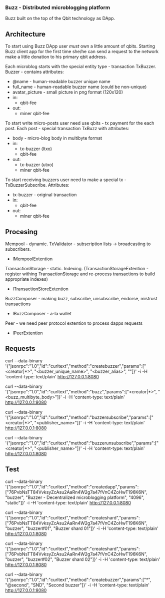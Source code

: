 ### Buzz - Distributed microblogging platform

Buzz built on the top of the Qbit technology as DApp.

## Architecture

To start using Buzz DApp user _must_ own a little amount of qbits. Starting Buzz client app for the first time she/he can send a request to the network make a little donation to his primary qbit address.

Each microblog starts with the special entity type - transaction TxBuzzer. Buzzer - contains attributes:
 - @name - human-readable buzzer unique name
 - full_name - human-readable buzzer name (could be non-unique)
 - avatar_picture - small picture in png format (120x120)
 - in:
   - qbit-fee
 - out:
   - miner qbit-fee

To start write micro-posts user need use qbits - tx payment for the each post. Each post - special transaction TxBuzz with attributes:
 - body - micro-blog body in multibyte format
 - in:
   - tx-buzzer (ltxo)
   - qbit-fee
 - out:
   - tx-buzzer (utxo)
   - miner qbit-fee

To start receiving buzzers user need to make a special tx - TxBuzzerSubscribe. Attributes:
 - tx-buzzer - original transaction
 - in:
   - qbit-fee
 - out:
   - miner qbit-fee

## Procesing

Mempool - dynamic. TxValidator - subscription lists -> broadcasting to subscribers.
 - IMempoolExtention

TransactionStorage - static. Indexing. (TransactionStorageExtention - register withing TransactionStorage and re-process transactions to build appropriate indexes)
 - ITransactionStoreExtention

BuzzComposer - making buzz, subscribe, unsubscribe, endorse, mistrust transactions
 - IBuzzComposer - a-la wallet

Peer - we need peer protocol extention to process dapps requests
 - IPeerExtention

## Requests

curl --data-binary '{"jsonrpc":"1.0","id":"curltext","method":"createbuzzer","params":["<creator|*>", "<buzzer_unique_name>", "<buzzer_alias>", "<description>"]}' -i -H 'content-type: text/plain' http://127.0.0.1:8080

curl --data-binary '{"jsonrpc":"1.0","id":"curltext","method":"buzz","params":["<creator|*>", "<buzz_multibyte_body>"]}' -i -H 'content-type: text/plain' http://127.0.0.1:8080

curl --data-binary '{"jsonrpc":"1.0","id":"curltext","method":"buzzersubscribe","params":["<creator|*>", "<publisher_name>"]}' -i -H 'content-type: text/plain' http://127.0.0.1:8080

curl --data-binary '{"jsonrpc":"1.0","id":"curltext","method":"buzzerunsubscribe","params":["<creator|*>", "<publisher_name>"]}' -i -H 'content-type: text/plain' http://127.0.0.1:8080

## Test

curl --data-binary '{"jsonrpc":"1.0","id":"curltext","method":"createdapp","params":["76PvbNsTT84VvksyZcAsu2AaRn4W2g7a47fVnC4ZoHwT196K6N", "buzzer", "Buzzer - Decentralized microblogging platform", "4096", "static"]}' -i -H 'content-type: text/plain' http://127.0.0.1:8080

curl --data-binary '{"jsonrpc":"1.0","id":"curltext","method":"createshard","params":["76PvbNsTT84VvksyZcAsu2AaRn4W2g7a47fVnC4ZoHwT196K6N", "buzzer", "buzzer#01", "Buzzer shard 01"]}' -i -H 'content-type: text/plain' http://127.0.0.1:8080

curl --data-binary '{"jsonrpc":"1.0","id":"curltext","method":"createshard","params":["76PvbNsTT84VvksyZcAsu2AaRn4W2g7a47fVnC4ZoHwT196K6N", "buzzer", "buzzer#02", "Buzzer shard 02"]}' -i -H 'content-type: text/plain' http://127.0.0.1:8080

curl --data-binary '{"jsonrpc":"1.0","id":"curltext","method":"createbuzzer","params":["*", "@second", "SND", "Second buzzer"]}' -i -H 'content-type: text/plain' http://127.0.0.1:8080

